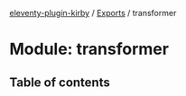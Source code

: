 [eleventy-plugin-kirby](../README.md) / [Exports](../modules.md) / transformer

# Module: transformer

## Table of contents
